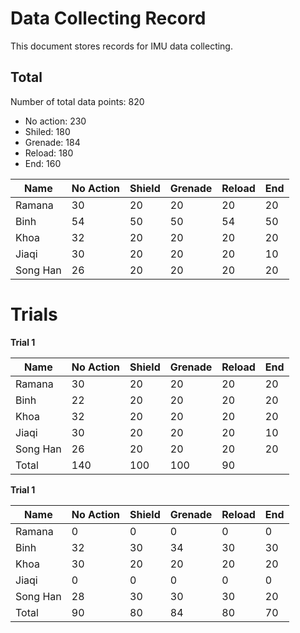 # Data Collecting Record

This document stores records for IMU data collecting. 

## Total

Number of total data points: 820
- No action: 230
- Shiled: 180
- Grenade: 184
- Reload: 180
- End: 160

Name | No Action | Shield | Grenade | Reload | End
--- | --- | --- | --- |--- |---
Ramana   |30|20|20|20|20
Binh     |54|50|50|54|50
Khoa     |32|20|20|20|20
Jiaqi    |30|20|20|20|10
Song Han |26|20|20|20|20

# Trials

**Trial 1**

Name | No Action | Shield | Grenade | Reload | End
--- | --- | --- | --- |--- |---
Ramana   |30|20|20|20|20
Binh     |22|20|20|20|20
Khoa     |32|20|20|20|20
Jiaqi    |30|20|20|20|10
Song Han |26|20|20|20|20
Total    |140|100|100|90

**Trial 1**

Name | No Action | Shield | Grenade | Reload | End
--- | --- | --- | --- |--- |---
Ramana   |0|0|0|0|0
Binh     |32|30|34|30|30
Khoa     |30|20|20|20|20
Jiaqi    |0|0|0|0|0
Song Han |28|30|30|30|20
Total    |90|80|84|80|70
